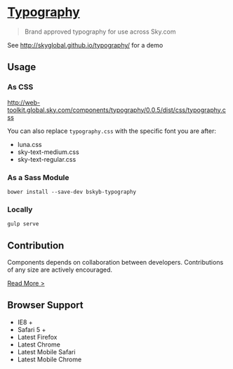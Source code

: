 [Typography](http://skyglobal.github.io/typography/) 
========================

> Brand approved typography for use across Sky.com

See http://skyglobal.github.io/typography/ for a demo

## Usage

### As CSS

http://web-toolkit.global.sky.com/components/typography/0.0.5/dist/css/typography.css

You can also replace `typography.css` with the specific font you are after:
 * luna.css
 * sky-text-medium.css
 * sky-text-regular.css

### As a Sass Module

`bower install --save-dev bskyb-typography`

### Locally

`gulp serve`

## Contribution

Components depends on collaboration between developers. Contributions of any size are actively encouraged.

[Read More >](CONTRIBUTING.md)

## Browser Support

 * IE8 +
 * Safari 5 +
 * Latest Firefox
 * Latest Chrome
 * Latest Mobile Safari
 * Latest Mobile Chrome